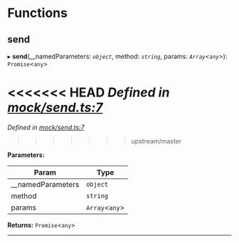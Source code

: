 

# Functions

<a id="send"></a>

##  send

▸ **send**(__namedParameters: *`object`*, method: *`string`*, params: *`Array`<`any`>*): `Promise`<`any`>

<<<<<<< HEAD
*Defined in [mock/send.ts:7](https://github.com/chainx-org/chainx-api/blob/30f27c6/packages/api-provider/src/mock/send.ts#L7)*
=======
*Defined in [mock/send.ts:7](https://github.com/polkadot-js/api/blob/dfd2e70/packages/api-provider/src/mock/send.ts#L7)*
>>>>>>> upstream/master

**Parameters:**

| Param | Type |
| ------ | ------ |
| __namedParameters | `object` |
| method | `string` |
| params | `Array`<`any`> |

**Returns:** `Promise`<`any`>

___

